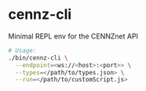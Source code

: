 # cennz-cli

Minimal REPL env for the CENNZnet API

```bash
# Usage:
./bin/cennz-cli \
  --endpoint=<ws://<host>:<port>> \
  --types=</path/to/types.json> \
  --run=</path/to/customScript.js>
```
